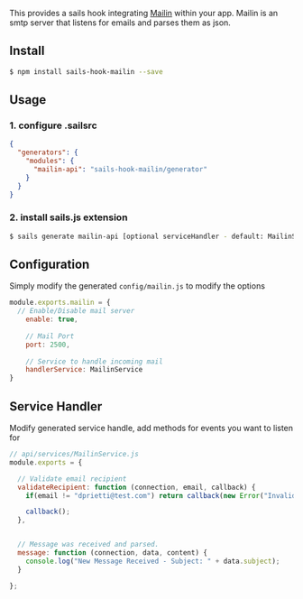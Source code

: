This provides a sails hook integrating [Mailin](http://mailin.io/) within your app.  Mailin is an smtp server that listens for emails and parses them as json.

## Install
```sh
$ npm install sails-hook-mailin --save
```

## Usage

### 1. configure .sailsrc

```json
{
  "generators": {
    "modules": {
      "mailin-api": "sails-hook-mailin/generator"
    }
  }
}
```

### 2. install sails.js extension
```sh
$ sails generate mailin-api [optional serviceHandler - default: MailinService]
```

## Configuration
Simply modify the generated `config/mailin.js` to modify the options
```js
module.exports.mailin = {
  // Enable/Disable mail server
	enable: true,
	
	// Mail Port
	port: 2500,
	
	// Service to handle incoming mail 
	handlerService: MailinService
}
```

## Service Handler
Modify generated service handle, add methods for events you want to listen for

```js
// api/services/MailinService.js
module.exports = {

  // Validate email recipient
  validateRecipient: function (connection, email, callback) {
    if(email != "dprietti@test.com") return callback(new Error("Invalid Recipient"));

    callback();
  },


  // Message was received and parsed.
  message: function (connection, data, content) {
    console.log("New Message Received - Subject: " + data.subject);
  }

};
```